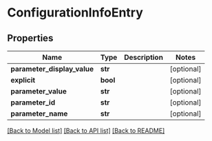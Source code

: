 # ConfigurationInfoEntry

## Properties
Name | Type | Description | Notes
------------ | ------------- | ------------- | -------------
**parameter_display_value** | **str** |  | [optional] 
**explicit** | **bool** |  | [optional] 
**parameter_value** | **str** |  | [optional] 
**parameter_id** | **str** |  | [optional] 
**parameter_name** | **str** |  | [optional] 

[[Back to Model list]](../README.md#documentation-for-models) [[Back to API list]](../README.md#documentation-for-api-endpoints) [[Back to README]](../README.md)


